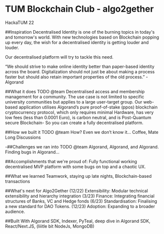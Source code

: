 # TUM Blockchain Club - algo2gether
HackaTUM 22

##Inspiration
Decentralised Identity is one of the burning topics in today's and tomorrow's world. With new technologies based on Blockchain popping up every day, the wish for a decentralised identity is getting louder and louder. 

Our decentralised platform will try to tackle this need.

“We should strive to make online identity better than paper-based identity across the board. Digitalization should not just be about making a process faster but should also retain important properties of the old process.” - Algorand

##What it does
TODO @team 
Decentralised access and membership management for a community. The use case is not limited to specific university communities but applies to a large user-target group. Our web-based application utilises Algorand’s pure proof-of-stake (ppos) blockchain cryptocurrency protocol, which only requires minimal Hardware, has very low fees (less than 0.0001 Euro), is carbon neutral, and is Post-Quantum secure Blockchain- So you can create a fully decentralised platform.

##How we built it
TODO @team
How? Even we don’t know it… 
Coffee, Mate
Long Discussions

-##Challenges we ran into
TODO @team
Algorand, Algorand, and Algorand. Finding bugs in Algorand… 

##Accomplishments that we're proud of:
Fully functional working decentralised MVP platform with some bugs on top and a chaotic UX. 

##What we learned
Teamwork, staying up late nights, Blockchain-based transactions

##What's next for Algo2Gether
(12/22) Extensibility: Modular technical extensibility and hierarchy integration
(3/23) Finance: Integrating financial structures of Banks, VC and Hedge fonds
(6/23) Standardisation: Finalising a new standard for DAO Tokens.
(12/23) Adoption: Expanding to a broader audience. 

##Built With
Algorand SDK, Indexer, PyTeal, deep dive in Algorand SDK, React/Next.JS, (liiitle bit NodeJs, MongoDB)
